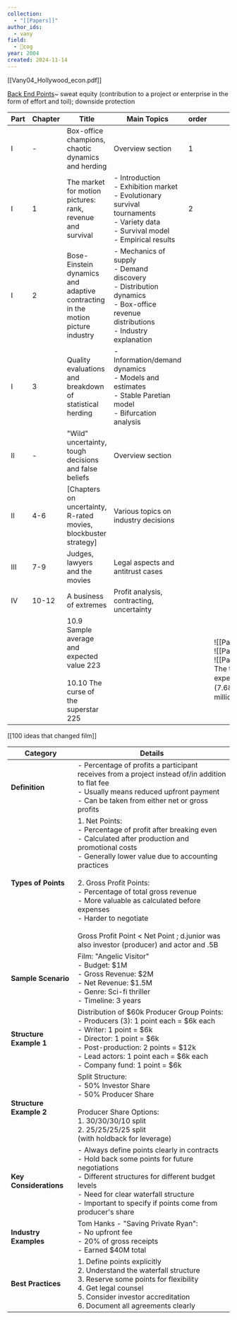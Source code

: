 ```yaml
---
collection:
  - "[[Papers]]"
author_ids:
  - vany
field:
  - 👾cog
year: 2004
created: 2024-11-14
---
```


[[Vany04_Hollywood_econ.pdf]]

[Back End Points](https://msinthebiz.com/2019/11/27/lets-talk-about-back-end-points/)~ sweat equity (contribution to a project or enterprise in the form of effort and toil); downside protection

| Part | Chapter | Title                                                                                  | Main Topics                                                                                                                               | order |                                                                                                                                                                                                                                                                                                                          |
| ---- | ------- | -------------------------------------------------------------------------------------- | ----------------------------------------------------------------------------------------------------------------------------------------- | ----- | ------------------------------------------------------------------------------------------------------------------------------------------------------------------------------------------------------------------------------------------------------------------------------------------------------------------------ |
| I    | -       | Box-office champions, chaotic dynamics and herding                                     | Overview section                                                                                                                          | 1     |                                                                                                                                                                                                                                                                                                                          |
| I    | 1       | The market for motion pictures: rank, revenue and survival                             | - Introduction<br>- Exhibition market<br>- Evolutionary survival tournaments<br>- Variety data<br>- Survival model<br>- Empirical results | 2     |                                                                                                                                                                                                                                                                                                                          |
| I    | 2       | Bose-Einstein dynamics and adaptive contracting in the motion picture industry         | - Mechanics of supply<br>- Demand discovery<br>- Distribution dynamics<br>- Box-office revenue distributions<br>- Industry explanation    |       |                                                                                                                                                                                                                                                                                                                          |
| I    | 3       | Quality evaluations and breakdown of statistical herding                               | - Information/demand dynamics<br>- Models and estimates<br>- Stable Paretian model<br>- Bifurcation analysis                              |       |                                                                                                                                                                                                                                                                                                                          |
| II   | -       | "Wild" uncertainty, tough decisions and false beliefs                                  | Overview section                                                                                                                          |       |                                                                                                                                                                                                                                                                                                                          |
| II   | 4-6     | [Chapters on uncertainty, R-rated movies, blockbuster strategy]                        | Various topics on industry decisions                                                                                                      |       |                                                                                                                                                                                                                                                                                                                          |
| III  | 7-9     | Judges, lawyers and the movies                                                         | Legal aspects and antitrust cases                                                                                                         |       |                                                                                                                                                                                                                                                                                                                          |
| IV   | 10-12   | A business of extremes                                                                 | Profit analysis, contracting, uncertainty                                                                                                 |       |                                                                                                                                                                                                                                                                                                                          |
|      |         | 10.9 Sample average and expected value 223<br><br>10.10 The curse of the superstar 225 |                                                                                                                                           |       | ![[Pasted image 20241114201551.png\|100]]<br>![[Pasted image 20241114201407.png\|100]]<br>![[Pasted image 20241114201333.png\|100]]<br>The tails of superstar movies are so long and skewed that their expected proﬁt is positive ($7.684 million) even though their sample average proﬁt is negative (−$2.083 million). |
[[100 ideas that changed film]]

| Category                | Details                                                                                                                                                                                                                                                                                                                                                                                                                    |
| ----------------------- | -------------------------------------------------------------------------------------------------------------------------------------------------------------------------------------------------------------------------------------------------------------------------------------------------------------------------------------------------------------------------------------------------------------------------- |
| **Definition**          | - Percentage of profits a participant receives from a project instead of/in addition to flat fee<br>- Usually means reduced upfront payment<br>- Can be taken from either net or gross profits                                                                                                                                                                                                                             |
| **Types of Points**     | 1. Net Points:<br>- Percentage of profit after breaking even<br>- Calculated after production and promotional costs<br>- Generally lower value due to accounting practices<br><br>2. Gross Profit Points:<br>- Percentage of total gross revenue<br>- More valuable as calculated before expenses<br>- Harder to negotiate<br><br>Gross Profit Point < Net Point ; d.junior was also investor (producer) and actor and .5B |
| **Sample Scenario**     | Film: "Angelic Visitor"<br>- Budget: $1M<br>- Gross Revenue: $2M<br>- Net Revenue: $1.5M<br>- Genre: Sci-fi thriller<br>- Timeline: 3 years                                                                                                                                                                                                                                                                                |
| **Structure Example 1** | Distribution of $60k Producer Group Points:<br>- Producers (3): 1 point each = $6k each<br>- Writer: 1 point = $6k<br>- Director: 1 point = $6k<br>- Post-production: 2 points = $12k<br>- Lead actors: 1 point each = $6k each<br>- Company fund: 1 point = $6k                                                                                                                                                           |
| **Structure Example 2** | Split Structure:<br>- 50% Investor Share<br>- 50% Producer Share<br><br>Producer Share Options:<br>1. 30/30/30/10 split<br>2. 25/25/25/25 split<br>(with holdback for leverage)                                                                                                                                                                                                                                            |
| **Key Considerations**  | - Always define points clearly in contracts<br>- Hold back some points for future negotiations<br>- Different structures for different budget levels<br>- Need for clear waterfall structure<br>- Important to specify if points come from producer's share                                                                                                                                                                |
| **Industry Examples**   | Tom Hanks - "Saving Private Ryan":<br>- No upfront fee<br>- 20% of gross receipts<br>- Earned $40M total                                                                                                                                                                                                                                                                                                                   |
| **Best Practices**      | 1. Define points explicitly<br>2. Understand the waterfall structure<br>3. Reserve some points for flexibility<br>4. Get legal counsel<br>5. Consider investor accreditation<br>6. Document all agreements clearly                                                                                                                                                                                                         |